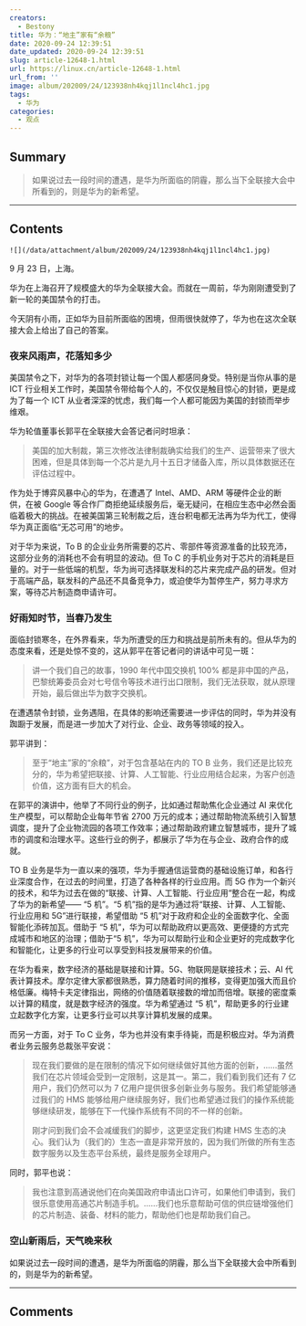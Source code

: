 ```yaml
---
creators:
  - Bestony
title: 华为：“地主”家有“余粮”
date: 2020-09-24 12:39:51
date_updated: 2020-09-24 12:39:51
slug: article-12648-1.html
url: https://linux.cn/article-12648-1.html
url_from: ''
image: album/202009/24/123938nh4kqj1l1ncl4hc1.jpg
tags:
  - 华为
categories:
  - 观点
---
```


## Summary

> 如果说过去一段时间的遭遇，是华为所面临的阴霾，那么当下全联接大会中所看到的，则是华为的新希望。

***

<!-- more -->

## Contents

`![](/data/attachment/album/202009/24/123938nh4kqj1l1ncl4hc1.jpg)`

9 月 23 日，上海。

华为在上海召开了规模盛大的华为全联接大会。而就在一周前，华为刚刚遭受到了新一轮的美国禁令的打击。

今天阴有小雨，正如华为目前所面临的困境，但雨很快就停了，华为也在这次全联接大会上给出了自己的答案。

### 夜来风雨声，花落知多少

美国禁令之下，对华为的各项封锁让每一个国人都感同身受。特别是当你从事的是 ICT 行业相关工作时，美国禁令带给每个人的，不仅仅是触目惊心的封锁，更是成为了每一个 ICT 从业者深深的忧虑，我们每一个人都可能因为美国的封锁而举步维艰。

华为轮值董事长郭平在全联接大会答记者问时坦承：

> 
> 美国的加大制裁，第三次修改法律制裁确实给我们的生产、运营带来了很大困难，但是具体到每一个芯片是九月十五日才储备入库，所以具体数据还在评估过程中。
> 
> 
> 

作为处于博弈风暴中心的华为，在遭遇了 Intel、AMD、ARM 等硬件企业的断供，在被 Google 等合作厂商拒绝延续服务后，毫无疑问，在相应生态中必然会面临着极大的挑战。在被美国第三轮制裁之后，连台积电都无法再为华为代工，使得华为真正面临“无芯可用”的地步。

对于华为来说，To B 的企业业务所需要的芯片、零部件等资源准备的比较充沛，这部分业务的消耗也不会有明显的波动。但 To C 的手机业务对于芯片的消耗是巨量的。对于一些低端的机型，华为尚可选择联发科的芯片来完成产品的研发。但对于高端产品，联发科的产品还不具备竞争力，或迫使华为暂停生产，努力寻求方案，等待芯片制造商申请许可。

### 好雨知时节，当春乃发生

面临封锁寒冬，在外界看来，华为所遭受的压力和挑战是前所未有的。但从华为的态度来看，还是处惊不变的，这从郭平在答记者问的讲话中可见一斑：

> 
> 讲一个我们自己的故事，1990 年代中国交换机 100% 都是非中国的产品，巴黎统筹委员会对七号信令等技术进行出口限制，我们无法获取，就从原理开始，最后做出华为数字交换机。
> 
> 
> 

在遭遇禁令封锁，业务遇阻，在具体的影响还需要进一步评估的同时，华为并没有踟蹰于发展，而是进一步加大了对行业、企业、政务等领域的投入。

郭平讲到：

> 
> 至于“地主”家的“余粮”，对于包含基站在内的 TO B 业务，我们还是比较充分的，华为希望把联接、计算、人工智能、行业应用结合起来，为客户创造价值，这方面有巨大的机会。
> 
> 
> 

在郭平的演讲中，他举了不同行业的例子，比如通过帮助焦化企业通过 AI 来优化生产模型，可以帮助企业每年节省 2700 万元的成本；通过帮助物流系统引入智慧调度，提升了企业物流园的各项工作效率；通过帮助政府建立智慧城市，提升了城市的调度和治理水平。这些行业的例子，都展示了华为在与企业、政府合作的成就。

TO B 业务是华为一直以来的强项，华为手握通信运营商的基础设施订单，和各行业深度合作，在过去的时间里，打造了各种各样的行业应用。而 5G 作为一个新兴的技术，和华为过去在做的“联接、计算、人工智能、行业应用“整合在一起，构成了华为的新希望—— “5 机”。“5 机”指的是华为通过将“联接、计算、人工智能、行业应用和 5G”进行联接，希望借助 “5 机”对于政府和企业的全面数字化、全面智能化添砖加瓦。借助于 “5 机”，华为可以帮助政府以更高效、更便捷的方式完成城市和地区的治理；借助于“5 机”，华为可以帮助行业和企业更好的完成数字化和智能化，让更多的行业可以享受到科技发展带来的价值。

在华为看来，数字经济的基础是联接和计算。5G、物联网是联接技术；云、AI 代表计算技术。摩尔定律大家都很熟悉，算力随着时间的推移，变得更加强大而且价格低廉。梅特卡夫定律指出，网络的价值随着联接数的增加而倍增。联接的密度乘以计算的精度，就是数字经济的强度。华为希望通过 “5 机”，帮助更多的行业建立起数字化方案，让更多行业可以共享计算机发展的成果。

而另一方面，对于 To C 业务，华为也并没有束手待毙，而是积极应对。华为消费者业务云服务总裁张平安说：

> 
> 现在我们要做的是在限制的情况下如何继续做好其他方面的创新，……虽然我们在芯片领域会受到一定限制，这是其一。第二，我们看到我们还有 7 亿用户，我们仍然可以为 7 亿用户提供很多创新业务与服务。我们希望能够通过我们的 HMS 能够给用户继续服务好，我们也希望通过我们的操作系统能够继续研发，能够在下一代操作系统有不同的不一样的创新。
> 
> 
> 刚才问到我们会不会减缓我们的脚步，这更坚定我们构建 HMS 生态的决心。我们认为（我们的）生态一直是非常开放的，因为我们所做的所有生态数字服务以及生态平台系统，最终是服务全球用户。
> 
> 
> 

同时，郭平也说：

> 
> 我也注意到高通说他们在向美国政府申请出口许可，如果他们申请到，我们很乐意使用高通芯片制造手机。……我们也乐意帮助可信的供应链增强他们的芯片制造、装备、材料的能力，帮助他们也是帮助我们自己。
> 
> 
> 

### 空山新雨后，天气晚来秋

如果说过去一段时间的遭遇，是华为所面临的阴霾，那么当下全联接大会中所看到的，则是华为的新希望。

***

## Comments

